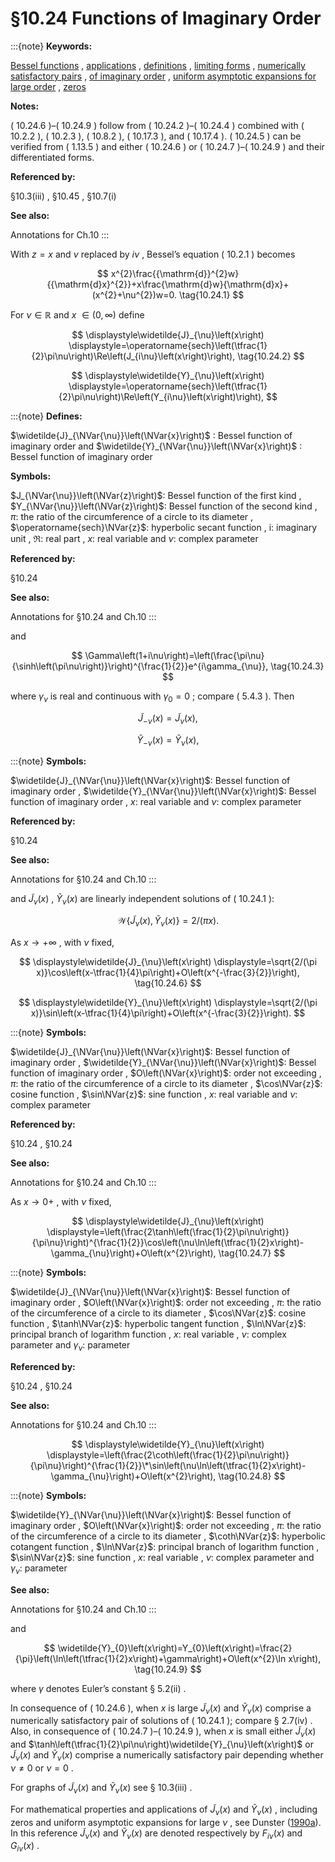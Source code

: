 # §10.24 Functions of Imaginary Order

:::{note}
**Keywords:**

[Bessel functions](http://dlmf.nist.gov/search/search?q=Bessel%20functions) , [applications](http://dlmf.nist.gov/search/search?q=applications) , [definitions](http://dlmf.nist.gov/search/search?q=definitions) , [limiting forms](http://dlmf.nist.gov/search/search?q=limiting%20forms) , [numerically satisfactory pairs](http://dlmf.nist.gov/search/search?q=numerically%20satisfactory%20pairs) , [of imaginary order](http://dlmf.nist.gov/search/search?q=of%20imaginary%20order) , [uniform asymptotic expansions for large order](http://dlmf.nist.gov/search/search?q=uniform%20asymptotic%20expansions%20for%20large%20order) , [zeros](http://dlmf.nist.gov/search/search?q=zeros)

**Notes:**

( 10.24.6 )–( 10.24.9 ) follow from ( 10.24.2 )–( 10.24.4 ) combined with ( 10.2.2 ), ( 10.2.3 ), ( 10.8.2 ), ( 10.17.3 ), and ( 10.17.4 ). ( 10.24.5 ) can be verified from ( 1.13.5 ) and either ( 10.24.6 ) or ( 10.24.7 )–( 10.24.9 ) and their differentiated forms.

**Referenced by:**

§10.3(iii) , §10.45 , §10.7(i)

**See also:**

Annotations for Ch.10
:::

With $z=x$ and $\nu$ replaced by $i\nu$ , Bessel’s equation ( 10.2.1 ) becomes


<a id="E1"></a>
$$
x^{2}\frac{{\mathrm{d}}^{2}w}{{\mathrm{d}x}^{2}}+x\frac{\mathrm{d}w}{\mathrm{d}x}+(x^{2}+\nu^{2})w=0. \tag{10.24.1}
$$

For $\nu\in\mathbb{R}$ and $x$ $\in(0,\infty)$ define

<a id="E2"></a>

<a id="Ex1"></a>
$$
\displaystyle\widetilde{J}_{\nu}\left(x\right) \displaystyle=\operatorname{sech}\left(\tfrac{1}{2}\pi\nu\right)\Re\left(J_{i\nu}\left(x\right)\right), \tag{10.24.2}
$$

<a id="Ex2"></a>
$$
\displaystyle\widetilde{Y}_{\nu}\left(x\right) \displaystyle=\operatorname{sech}\left(\tfrac{1}{2}\pi\nu\right)\Re\left(Y_{i\nu}\left(x\right)\right),
$$

:::{note}
**Defines:**

$\widetilde{J}_{\NVar{\nu}}\left(\NVar{x}\right)$ : Bessel function of imaginary order and $\widetilde{Y}_{\NVar{\nu}}\left(\NVar{x}\right)$ : Bessel function of imaginary order

**Symbols:**

$J_{\NVar{\nu}}\left(\NVar{z}\right)$: Bessel function of the first kind , $Y_{\NVar{\nu}}\left(\NVar{z}\right)$: Bessel function of the second kind , $\pi$: the ratio of the circumference of a circle to its diameter , $\operatorname{sech}\NVar{z}$: hyperbolic secant function , $\mathrm{i}$: imaginary unit , $\Re$: real part , $x$: real variable and $\nu$: complex parameter

**Referenced by:**

§10.24

**See also:**

Annotations for §10.24 and Ch.10
:::

and


<a id="E3"></a>
$$
\Gamma\left(1+i\nu\right)=\left(\frac{\pi\nu}{\sinh\left(\pi\nu\right)}\right)^{\frac{1}{2}}e^{i\gamma_{\nu}}, \tag{10.24.3}
$$

where $\gamma_{\nu}$ is real and continuous with $\gamma_{0}=0$ ; compare ( 5.4.3 ). Then

<a id="E4"></a>

<a id="Ex3"></a>
$$
\displaystyle\widetilde{J}_{-\nu}\left(x\right) \displaystyle=\widetilde{J}_{\nu}\left(x\right), \tag{10.24.4}
$$

<a id="Ex4"></a>
$$
\displaystyle\widetilde{Y}_{-\nu}\left(x\right) \displaystyle=\widetilde{Y}_{\nu}\left(x\right),
$$

:::{note}
**Symbols:**

$\widetilde{J}_{\NVar{\nu}}\left(\NVar{x}\right)$: Bessel function of imaginary order , $\widetilde{Y}_{\NVar{\nu}}\left(\NVar{x}\right)$: Bessel function of imaginary order , $x$: real variable and $\nu$: complex parameter

**Referenced by:**

§10.24

**See also:**

Annotations for §10.24 and Ch.10
:::

and $\widetilde{J}_{\nu}\left(x\right)$ , $\widetilde{Y}_{\nu}\left(x\right)$ are linearly independent solutions of ( 10.24.1 ):


<a id="E5"></a>
$$
\mathscr{W}\left\{\widetilde{J}_{\nu}\left(x\right),\widetilde{Y}_{\nu}\left(x\right)\right\}=2/(\pi x). \tag{10.24.5}
$$

As $x\to+\infty$ , with $\nu$ fixed,

<a id="E6"></a>

<a id="Ex5"></a>
$$
\displaystyle\widetilde{J}_{\nu}\left(x\right) \displaystyle=\sqrt{2/(\pi x)}\cos\left(x-\tfrac{1}{4}\pi\right)+O\left(x^{-\frac{3}{2}}\right), \tag{10.24.6}
$$

<a id="Ex6"></a>
$$
\displaystyle\widetilde{Y}_{\nu}\left(x\right) \displaystyle=\sqrt{2/(\pi x)}\sin\left(x-\tfrac{1}{4}\pi\right)+O\left(x^{-\frac{3}{2}}\right).
$$

:::{note}
**Symbols:**

$\widetilde{J}_{\NVar{\nu}}\left(\NVar{x}\right)$: Bessel function of imaginary order , $\widetilde{Y}_{\NVar{\nu}}\left(\NVar{x}\right)$: Bessel function of imaginary order , $O\left(\NVar{x}\right)$: order not exceeding , $\pi$: the ratio of the circumference of a circle to its diameter , $\cos\NVar{z}$: cosine function , $\sin\NVar{z}$: sine function , $x$: real variable and $\nu$: complex parameter

**Referenced by:**

§10.24 , §10.24

**See also:**

Annotations for §10.24 and Ch.10
:::

As $x\to 0+$ , with $\nu$ fixed,

<a id="EGx1"></a>

$$
\displaystyle\widetilde{J}_{\nu}\left(x\right) \displaystyle=\left(\frac{2\tanh\left(\frac{1}{2}\pi\nu\right)}{\pi\nu}\right)^{\frac{1}{2}}\cos\left(\nu\ln\left(\tfrac{1}{2}x\right)-\gamma_{\nu}\right)+O\left(x^{2}\right), \tag{10.24.7}
$$

:::{note}
**Symbols:**

$\widetilde{J}_{\NVar{\nu}}\left(\NVar{x}\right)$: Bessel function of imaginary order , $O\left(\NVar{x}\right)$: order not exceeding , $\pi$: the ratio of the circumference of a circle to its diameter , $\cos\NVar{z}$: cosine function , $\tanh\NVar{z}$: hyperbolic tangent function , $\ln\NVar{z}$: principal branch of logarithm function , $x$: real variable , $\nu$: complex parameter and $\gamma_{\nu}$: parameter

**Referenced by:**

§10.24 , §10.24

**See also:**

Annotations for §10.24 and Ch.10
:::

$$
\displaystyle\widetilde{Y}_{\nu}\left(x\right) \displaystyle=\left(\frac{2\coth\left(\frac{1}{2}\pi\nu\right)}{\pi\nu}\right)^{\frac{1}{2}}\*\sin\left(\nu\ln\left(\tfrac{1}{2}x\right)-\gamma_{\nu}\right)+O\left(x^{2}\right), \tag{10.24.8}
$$

:::{note}
**Symbols:**

$\widetilde{Y}_{\NVar{\nu}}\left(\NVar{x}\right)$: Bessel function of imaginary order , $O\left(\NVar{x}\right)$: order not exceeding , $\pi$: the ratio of the circumference of a circle to its diameter , $\coth\NVar{z}$: hyperbolic cotangent function , $\ln\NVar{z}$: principal branch of logarithm function , $\sin\NVar{z}$: sine function , $x$: real variable , $\nu$: complex parameter and $\gamma_{\nu}$: parameter

**See also:**

Annotations for §10.24 and Ch.10
:::

and


<a id="E9"></a>
$$
\widetilde{Y}_{0}\left(x\right)=Y_{0}\left(x\right)=\frac{2}{\pi}\left(\ln\left(\tfrac{1}{2}x\right)+\gamma\right)+O\left(x^{2}\ln x\right), \tag{10.24.9}
$$

where $\gamma$ denotes Euler’s constant § 5.2(ii) .

In consequence of ( 10.24.6 ), when $x$ is large $\widetilde{J}_{\nu}\left(x\right)$ and $\widetilde{Y}_{\nu}\left(x\right)$ comprise a numerically satisfactory pair of solutions of ( 10.24.1 ); compare § 2.7(iv) . Also, in consequence of ( 10.24.7 )–( 10.24.9 ), when $x$ is small either $\widetilde{J}_{\nu}\left(x\right)$ and $\tanh\left(\tfrac{1}{2}\pi\nu\right)\widetilde{Y}_{\nu}\left(x\right)$ or $\widetilde{J}_{\nu}\left(x\right)$ and $\widetilde{Y}_{\nu}\left(x\right)$ comprise a numerically satisfactory pair depending whether $\nu\neq 0$ or $\nu=0$ .

For graphs of $\widetilde{J}_{\nu}\left(x\right)$ and $\widetilde{Y}_{\nu}\left(x\right)$ see § 10.3(iii) .

For mathematical properties and applications of $\widetilde{J}_{\nu}\left(x\right)$ and $\widetilde{Y}_{\nu}\left(x\right)$ , including zeros and uniform asymptotic expansions for large $\nu$ , see Dunster ([1990a](./bib/D.html#bib696 "Bessel functions of purely imaginary order, with an application to second-order linear differential equations having a large parameter")). In this reference $\widetilde{J}_{\nu}\left(x\right)$ and $\widetilde{Y}_{\nu}\left(x\right)$ are denoted respectively by $F_{i\nu}{(x)}$ and $G_{i\nu}{(x)}$ .
